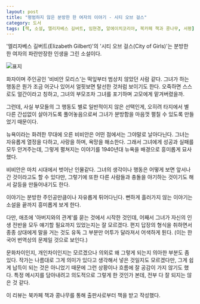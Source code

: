 ```yaml
---
layout: post
title: "평범하지 않은 분방한 한 여자의 이야기 - 시티 오브 걸스"
category: 도서
tags: [책, 소설, 엘리자베스 길버트, 임현경, 알에이치코리아, 북카페 책과 콩나무, 서평]
---
```


'엘리자베스 길버트(Elizabeth Gilbert)'의
'시티 오브 걸스(City of Girls)'는
분방한 한 여자의 파란만장한 인생을 그린 소설이다.

![표지](https://images2.imgbox.com/bf/1a/GW9jhnD9_o.jpg)

화자이며 주인공인 '비비안 모리스'는 떡잎부터 범상치 않았던 사람 같다.
그녀가 하는 행동은 뭔가 조금 어긋나 있어서 얼핏보면 탈선한 것처럼 보이기도 한다.
오죽하면 스스로도 얼간이라고 칭하고, 그녀의 부모조차 그녀를 포기하며 고모에게 맡겨버렸을까.

그런데, 사실 부모들의 그 행동도 별로 일반적이지 않은 선택인게,
오히려 타지에서 별 다른 간섭없이 살아가도록 풀어놓음으로써
그녀가 분방함을 마음껏 펼칠 수 있도록 만들었기 때문이다.

뉴욕이라는 화려한 무대에 오른 비비안은 어떤 점에서는 그야말로 날아다닌다.
그녀는 자유롭게 열정을 다하고, 사랑을 하며, 욕망을 해소한다.
그래서 그녀에게 성공과 실패를 모두 안겨주는데,
그렇게 펼쳐지는 이야기를 1940년대 뉴욕을 배경으로 흥미롭게 묘사했다.

비비안은 마치 시대에서 벗어난 인물같다.
그녀의 생각이나 행동은 어떻게 보면 앞서나간 것이라고도 할 수 있다만,
그렇기에 또한 다른 사람들과 충돌을 야기하는 것이기도 해서 갈등을 만들어내기도 한다.

이야기는 분방한 주인공만큼이나 자유롭게 튀어다닌다.
뻔하게 흘러가지 않는 이야기는 소설을 끝까지 흥미롭게 보게 한다.

다만, 애초에 '아버지와의 관계'를 묻는 것에서 시작한 것인데,
어째서 그녀가 자신의 인생 전반을 모두 얘기할 필요까지 있었는지는 잘 모르겠다.
편지 답장의 형식을 취하면서 종종 상대에게 말을 거는 것도
유독 그 부분만 어투가 달라져서 어색하게 튄다.
(이는 한국어 번역상의 문제일 것으로 보인다.)

문화차이인지, 개인차이인지는 모르겠으나 의외로 왜 그렇게 되는지 의아한 부분도 좀 있다.
작가는 나름대로 그게 의미가 있다고 생각해서 넣은 것일지도 모르겠다만,
그게 쉽게 납득이 되는 것은 아니었기 때문에 그런 상황이나 흐름에 잘 공감이 가지 않기도 했다.
특정 메시지를 담아내려고 의도적으로 그렇게 한 것인가 본데, 전부 다 잘 되지는 않은 것 같다.



<div class="im im-info">
이 리뷰는 북카페 책과 콩나무를 통해 출판사로부터 책을 받고 작성했다.
</div>
